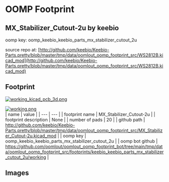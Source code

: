 # OOMP Footprint  
## MX_Stabilizer_Cutout-2u  by keebio  
  
oomp key: oomp_keebio_keebio_parts_mx_stabilizer_cutout_2u  
  
source repo at: [http://github.com/keebio/Keebio-Parts.pretty/blob/master/tmp/data/oomlout_oomp_footprint_src/WS2812B.kicad_mod](http://github.com/keebio/Keebio-Parts.pretty/blob/master/tmp/data/oomlout_oomp_footprint_src/WS2812B.kicad_mod)  
## Footprint  
  
[![working_kicad_pcb_3d.png](working_kicad_pcb_3d_600.png)](working_kicad_pcb_3d.png)  
  
[![working.png](working_600.png)](working.png)  
| name | value | 
| --- | --- | 
| footprint name | MX_Stabilizer_Cutout-2u | 
| footprint description | None | 
| number of pads | 20 | 
| github path | http://github.com/keebio/Keebio-Parts.pretty/blob/master/tmp/data/oomlout_oomp_footprint_src/MX_Stabilizer_Cutout-2u.kicad_mod | 
| oomp key | oomp_keebio_keebio_parts_mx_stabilizer_cutout_2u | 
| oomp bot github | https://github.com/oomlout/oomlout_oomp_footprint_bot/tree/main/tmp/data/oomlout_oomp_footprint_src/footprints/keebio_keebio_parts_mx_stabilizer_cutout_2u/working | 
## Images  
